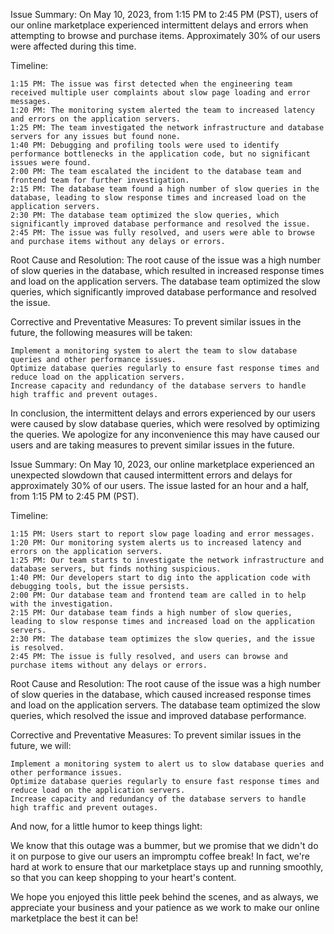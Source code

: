 Issue Summary:
On May 10, 2023, from 1:15 PM to 2:45 PM (PST), users of our online marketplace experienced intermittent delays and errors when attempting to browse and purchase items. Approximately 30% of our users were affected during this time.

Timeline:

    1:15 PM: The issue was first detected when the engineering team received multiple user complaints about slow page loading and error messages.
    1:20 PM: The monitoring system alerted the team to increased latency and errors on the application servers.
    1:25 PM: The team investigated the network infrastructure and database servers for any issues but found none.
    1:40 PM: Debugging and profiling tools were used to identify performance bottlenecks in the application code, but no significant issues were found.
    2:00 PM: The team escalated the incident to the database team and frontend team for further investigation.
    2:15 PM: The database team found a high number of slow queries in the database, leading to slow response times and increased load on the application servers.
    2:30 PM: The database team optimized the slow queries, which significantly improved database performance and resolved the issue.
    2:45 PM: The issue was fully resolved, and users were able to browse and purchase items without any delays or errors.

Root Cause and Resolution:
The root cause of the issue was a high number of slow queries in the database, which resulted in increased response times and load on the application servers. The database team optimized the slow queries, which significantly improved database performance and resolved the issue.

Corrective and Preventative Measures:
To prevent similar issues in the future, the following measures will be taken:

    Implement a monitoring system to alert the team to slow database queries and other performance issues.
    Optimize database queries regularly to ensure fast response times and reduce load on the application servers.
    Increase capacity and redundancy of the database servers to handle high traffic and prevent outages.

In conclusion, the intermittent delays and errors experienced by our users were caused by slow database queries, which were resolved by optimizing the queries. We apologize for any inconvenience this may have caused our users and are taking measures to prevent similar issues in the future.

Issue Summary:
On May 10, 2023, our online marketplace experienced an unexpected slowdown that caused intermittent errors and delays for approximately 30% of our users. The issue lasted for an hour and a half, from 1:15 PM to 2:45 PM (PST).

Timeline:

    1:15 PM: Users start to report slow page loading and error messages.
    1:20 PM: Our monitoring system alerts us to increased latency and errors on the application servers.
    1:25 PM: Our team starts to investigate the network infrastructure and database servers, but finds nothing suspicious.
    1:40 PM: Our developers start to dig into the application code with debugging tools, but the issue persists.
    2:00 PM: Our database team and frontend team are called in to help with the investigation.
    2:15 PM: Our database team finds a high number of slow queries, leading to slow response times and increased load on the application servers.
    2:30 PM: The database team optimizes the slow queries, and the issue is resolved.
    2:45 PM: The issue is fully resolved, and users can browse and purchase items without any delays or errors.

Root Cause and Resolution:
The root cause of the issue was a high number of slow queries in the database, which caused increased response times and load on the application servers. The database team optimized the slow queries, which resolved the issue and improved database performance.

Corrective and Preventative Measures:
To prevent similar issues in the future, we will:

    Implement a monitoring system to alert us to slow database queries and other performance issues.
    Optimize database queries regularly to ensure fast response times and reduce load on the application servers.
    Increase capacity and redundancy of the database servers to handle high traffic and prevent outages.

And now, for a little humor to keep things light:

We know that this outage was a bummer, but we promise that we didn't do it on purpose to give our users an impromptu coffee break! In fact, we're hard at work to ensure that our marketplace stays up and running smoothly, so that you can keep shopping to your heart's content.

We hope you enjoyed this little peek behind the scenes, and as always, we appreciate your business and your patience as we work to make our online marketplace the best it can be!
